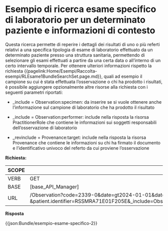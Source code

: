 # Esempio di ricerca esame specifico di laboratorio per un determinato paziente e informazioni di contesto

Questa ricerca permette di reperire i dettagli dei risultati di uno o più referti relativi a una specifica tipologia di esame di laboratorio effettuato da un determinato paziente presso una struttura sanitaria, permettendo di selezionare gli esami effettuati a partire da una certa data o all’interno di un certo intervallo temporale. 
Per ottenere ulteriori informazioni rispetto la richiesta {{pagelink:Home/Esempi/Raccolta-esempi/RLEsame1BundleSearchSet.page.md}}, quali ad esempio il campione su cui è stata effettuata l’osservazione o chi ha prodotto i risultati, è possibile aggiungere opzionalmente altre risorse alla richiesta con i seguenti parametri riportati: 

- _include = Observation:specimen: da inserire se si vuole ottenere anche l’informazione sul campione di laboratorio che ha prodotto il risultato 

- _include = Observation:performer: include nella risposta la risorsa PractitionerRole che contiene le informazioni sui soggetti responsabili dell’osservazione di laboratorio 

- _revinclude = Provenance:target:  include nella risposta la risorsa Provenance che contiene le informazioni su chi ha firmato il documento e l’identificativo univoco del referto da cui proviene l’osservazione 

**Richiesta:** 

| SCOPE |  Ricerca esame specifico di laboratorio per un determinato paziente e informazioni di contesto |
|---|---|
| VERB | GET |
| BASE | [base_API_Manager]    |
| URL | /Observation?code=2339-0&date=gt2024-01-01&date=lt2024-08-01&category=laboratory&_include=Observation:patient &patient.identifier=RSSMRA71E01F205E&_include=Observation:specimen&_include=Observation:performer&_revinclude=Provenance:target&_include=Provenance:agent&_include=PractitionerRole:practitioner&_include=PractitionerRole:organization |

**Risposta**

{{json:Bundle/esempio-esame-specifico-2}}
